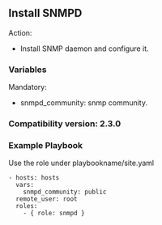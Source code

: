 ## Install SNMPD

Action:
- Install SNMP daemon and configure it.

### Variables

Mandatory:
- snmpd_community: snmp community.

### Compatibility version: 2.3.0

### Example Playbook
Use the role under playbookname/site.yaml
```
- hosts: hosts
  vars:
    snmpd_community: public
  remote_user: root
  roles:
    - { role: snmpd }
```
